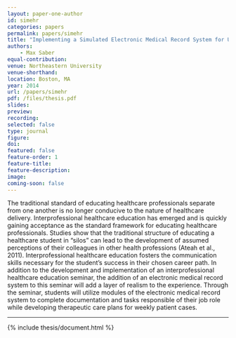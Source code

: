 ```yaml
---
layout: paper-one-author
id: simehr
categories: papers
permalink: papers/simehr
title: "Implementing a Simulated Electronic Medical Record System for Undergraduate and Graduate Interprofessional Healthcare Education."
authors: 
    - Max Saber
equal-contribution: 
venue: Northeastern University
venue-shorthand: 
location: Boston, MA
year: 2014
url: /papers/simehr
pdf: /files/thesis.pdf
slides: 
preview: 
recording: 
selected: false
type: journal
figure: 
doi: 
featured: false
feature-order: 1
feature-title: 
feature-description: 
image: 
coming-soon: false
---
```


The traditional standard of educating healthcare professionals separate from one another is no longer conducive to the nature of healthcare delivery. Interprofessional healthcare education has emerged and is quickly gaining acceptance as the standard framework for educating healthcare professionals. Studies show that the traditional structure of educating a healthcare student in “silos” can lead to the development of assumed perceptions of their colleagues in other health professions (Ateah et al., 2011). Interprofessional healthcare education fosters the communication skills necessary for the student’s success in their chosen career path. In addition to the development and implementation of an interprofessional healthcare education seminar, the addition of an electronic medical record system to this seminar will add a layer of realism to the experience. Through the seminar, students will utilize modules of the electronic medical record system to complete documentation and tasks responsible of their job role while developing therapeutic care plans for weekly patient cases.

***

{% include thesis/document.html %}